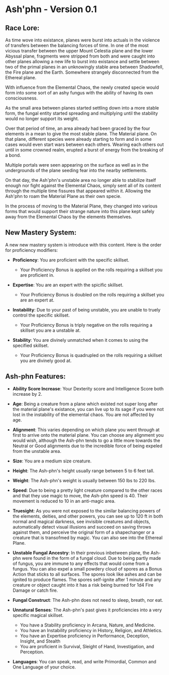 # **Ash'phn** - Version **0.1**

## **Race Lore:**

As time wove into existance, planes were burst into actuals in the violence of transfers between the balancing forces of time. In one of the most vicious transfer between the upper Mount Celestia plane and the lower Abyssal plane, fragments were stripped from both and were caught into other planes allowing a new life to burst into existance and settle between two of the primal planes in an unknowingly stable area between Shadowfell, the Fire plane and the Earth. Somewhere strangely disconnected from the Ethereal plane.

With influence from the Elemental Chaos, the newly created specie would form into some sort of an ashy fungus with the ability of having its own consciousness.

As the small area between planes started settling down into a more stable form, the fungal entity started spreading and multiplying until the stability would no longer support its weight.

Over that period of time, an area already had been graced by the four elements in a mean to give the most stable plane. The Material plane. On that plane, different species were already starting to form and in some cases would even start wars between each others. Wearing each others out until in some crowned realm, erupted a burst of energy from the breaking of a bond.

Multiple portals were seen appearing on the surface as well as in the undergrounds of the plane seeding fear into the nearby settlements.

On that day, the Ash'phn's unstable area no longer able to stabilize itself enough nor fight against the Elemental Chaos, simply sent all of its content through the multiple time fissures that appeared within it. Allowing the Ash'phn to roam the Material Plane as their own specie.

In the process of moving to the Material Plane, they changed into various forms that would support their strange nature into this plane kept safely away from the Elemental Chaos by the elements themselves.


## **New Mastery System:**
A new new mastery system is introduce with this content.
Here is the order for proficiency modifiers:
- **Proficiency**: You are proficient with the specific skillset.
  - Your Proficiency Bonus is applied on the rolls requiring a skillset you are proficient in.

- **Expertise**: You are an expert with the spicific skillset.
  - Your Proficiency Bonus is doubled on the rolls requiring a skillset you are an expert at.

- **Instability**: Due to your past of being unstable, you are unable to truely control the specific skillset.
  - Your Proficiency Bonus is triply negative on the rolls requiring a skillset you are a unstable at.

- **Stability**: You are divinely unmatched when it comes to using the specified skillset.
  - Your Proficiency Bonus is quadrupled on the rolls requiring a skillset you are divinely good at.


## **Ash-phn Features:**
- **Ability Score Increase**: Your Dexterity score and Intelligence Score both increase by 2.

- **Age**: Being a creature from a plane which existed not super long after the material plane's existance, you can live up to its sage if you were not lost in the instability of the elemental chaos. You are not affected by age.

- **Alignment**: This varies depending on which plane you went through at first to arrive onto the material plane. You can choose any alignment you would wish, although the Ash-phn tends to go a little more towards the Neutral or Good alignments due to the incredible force of being expeled from the unstable area.

- **Size**: You are a medium size creature.

- **Height**: The Ash-phn's height usually range between 5 to 6 feet tall.

- **Weight**: The Ash-phn's weight is usually between 150 lbs to 220 lbs.

- **Speed**: Due to being a pretty light creature compared to the other races and that they use magic to move, the Ash-phn speed is 40. Their movement is reduced to 10 in an anti-magic area.

- **Truesight**: As you were not exposed to the similar balancing powers of the elements, deities, and other powers, you can see up to 120 ft in both normal and magical darkness, see invisible creatures and objects, automatically detect visual illusions and succeed on saving throws against them, and perceive the original form of a shapechanger or a creature that is transofmed by magic. You can also see into the Ethereal Plane.

- **Unstable Fungal Ancestry**: In their previous inbetween plane, the Ash-phn were found in the form of a fungal cloud. Due to being partly made of fungus, you are immune to any effects that would come from a fungus. You can also expel a small powdery cloud of spores as a Bonus Action that sticks to all surfaces. The spores look like ashes and can be ignited to produce flames. The spores self-ignite after 1 minute and any creature or object caught into it has a risk being burned for 1d4 Fire Damage or catch fire.

- **Fungal Construct**: The Ash-phn does not need to sleep, breath, nor eat.

- **Unnatural Senses**: The Ash-phn's past gives it proficiencies into a very specific magical skillset.
  - You have a Stability proficiency in Arcana, Nature, and Medicine.
  - You have an Instability proficiency in History, Religion, and Athletics.
  - You have an Expertise proficiency in Performance, Deception, Insight, and Stealth
  - You are proficient in Survival, Sleight of Hand, Investigation, and Perception.

- **Languages**: You can speak, read, and write Primordial, Common and One Language of your choice.
